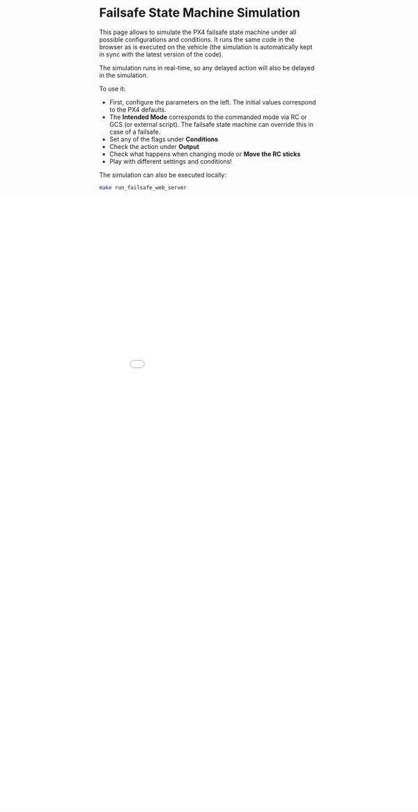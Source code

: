 # Failsafe State Machine Simulation

This page allows to simulate the PX4 failsafe state machine under all possible configurations and conditions.
It runs the same code in the browser as is executed on the vehicle (the simulation is automatically kept in sync with the latest version of the code).

The simulation runs in real-time, so any delayed action will also be delayed in the simulation.

To use it:
- First, configure the parameters on the left. The initial values correspond to the PX4 defaults.
- The **Intended Mode** corresponds to the commanded mode via RC or GCS (or external script).
  The failsafe state machine can override this in case of a failsafe.
- Set any of the flags under **Conditions**
- Check the action under **Output**
- Check what happens when changing mode or **Move the RC sticks**
- Play with different settings and conditions!


The simulation can also be executed locally:
```sh
make run_failsafe_web_server
```

 <iframe src="failsafe/index.html?no-title=1" frameborder="0" height="1400px" style="text-align: center; margin-left: -230px; margin-right: -230px;" width="1200"></iframe>


